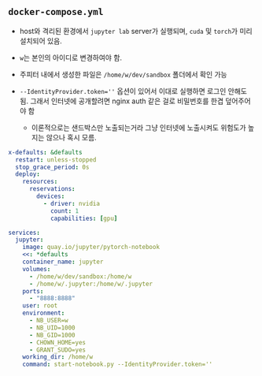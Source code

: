## `docker-compose.yml`

- host와 격리된 환경에서 `jupyter lab` server가 실행되며, `cuda` 및 `torch`가 미리 설치되어 있음.

- `w`는 본인의 아이디로 변경하여야 함.

- 주피터 내에서 생성한 파일은 `/home/w/dev/sandbox` 폴더에서 확인 가능

- `--IdentityProvider.token=''` 옵션이 있어서 이대로 실행하면 로그인 안해도 됨.
  그래서 인터넷에 공개할려면 nginx auth 같은 걸로 비밀번호를 한겹 덮어주어야 함
    - 이론적으로는 샌드박스만 노출되는거라 그냥 인터넷에 노출시켜도 위험도가 높지는 않으나 혹시 모름.

```yaml
x-defaults: &defaults
  restart: unless-stopped
  stop_grace_period: 0s
  deploy:
    resources:
      reservations:
        devices:
          - driver: nvidia
            count: 1
            capabilities: [gpu]

services:
  jupyter:
    image: quay.io/jupyter/pytorch-notebook
    <<: *defaults
    container_name: jupyter
    volumes:
      - /home/w/dev/sandbox:/home/w
      - /home/w/.jupyter:/home/w/.jupyter
    ports:
      - "8888:8888"
    user: root
    environment:
      - NB_USER=w
      - NB_UID=1000
      - NB_GID=1000
      - CHOWN_HOME=yes
      - GRANT_SUDO=yes
    working_dir: /home/w
    command: start-notebook.py --IdentityProvider.token=''
```
